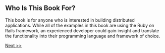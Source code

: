 ## Who Is This Book For?

This book is for anyone who is interested in building distributed applications. While all of the examples in this book are using the Ruby on Rails framework, an experienced developer could gain insight and translate the functionality into their programming language and framework of choice.

[Next >>](003-whats-in-this-book.md)
